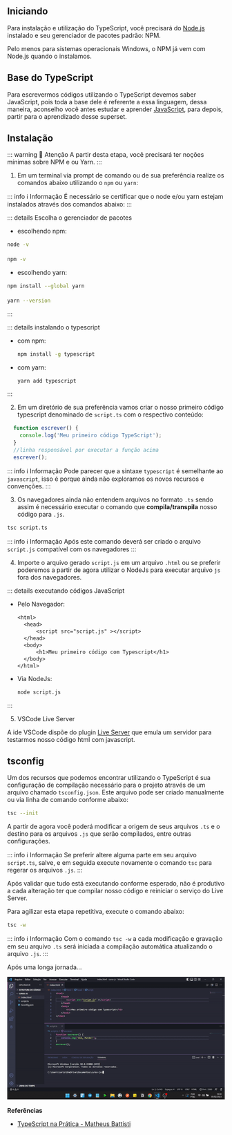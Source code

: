 ## Iniciando 
Para instalação e utilização do TypeScript, você precisará do [Node.js](https://nodejs.org/en/download/) instalado e seu gerenciador de pacotes padrão: NPM.

Pelo menos para sistemas operacionais Windows, o NPM já vem com Node.js quando o instalamos.

## Base do TypeScript
Para escrevermos códigos utilizando o TypeScript devemos saber JavaScript, pois toda a base dele é referente a essa linguagem, dessa maneira, aconselho você antes estudar e aprender [JavaScript](/topicos/linguagens/javascript/sobre.html), para depois, partir para o aprendizado desse superset.

## Instalação

::: warning :bell: Atenção
A partir desta etapa, você precisará ter noções mínimas sobre NPM e ou Yarn.
:::

1. Em um terminal via prompt de comando ou de sua preferência realize os comandos abaixo utilizando o `npm` ou `yarn`:

::: info :information_source: Informação
É necessário se certificar que o node e/ou yarn estejam instalados através dos comandos abaixo:
:::

::: details Escolha o gerenciador de pacotes
- escolhendo npm:
```sh
node -v

npm -v
```
- escolhendo yarn:
```sh
npm install --global yarn

yarn --version
```
::: 


::: details instalando o typescript

- com npm:

  ```sh
  npm install -g typescript
  ```
- com yarn:
  ```sh
  yarn add typescript 
  ```
:::

2. Em um diretório de sua preferência vamos criar o nosso primeiro código typescript denominado de `script.ts` com o respectivo conteúdo:
```js
  function escrever() {
    console.log('Meu primeiro código TypeScript');
  }
  //linha responsável por executar a função acima
  escrever();
```

::: info :information_source: Informação
Pode parecer que a sintaxe `typescript` é semelhante ao `javascript`, isso é porque ainda não exploramos os novos recursos e convenções.
:::

3. Os navegadores ainda não entendem arquivos no formato `.ts` sendo assim é necessário executar o comando que **compila/transpila** nosso código para `.js`.
  ```sh
  tsc script.ts
  ```

::: info :information_source: Informação
 Após este comando deverá ser criado o arquivo `script.js` compatível com os navegadores
:::

4. Importe o arquivo gerado `script.js` em um arquivo `.html` ou se preferir poderemos a partir de agora utilizar o NodeJs para executar arquivo `js` fora dos navegadores.

::: details executando códigos JavaScript

- Pelo Navegador:

  ```html{3}
  <html> 
    <head>
        <script src="script.js" ></script>
    </head> 
    <body>
        <h1>Meu primeiro código com Typescript</h1>
    </body> 
  </html>
  ```
- Via NodeJs:
  ```sh
  node script.js 
  ```
:::

5. VSCode Live Server

A ide VSCode dispõe do plugin [Live Server](/topicos/linguagens/javascript/setup.html#aumente-sua-produtividade) que emula um servidor para testarmos nosso código html com javascript.

## tsconfig

Um dos recursos que podemos encontrar utilizando o TypeScript é sua configuração de compilação necessário para o projeto através de um arquivo chamado `tsconfig.json`.
Este arquivo pode ser criado manualmente ou via linha de comando conforme abaixo:

```sh
tsc --init
```

A partir de agora você poderá modificar a origem de seus arquivos `.ts` e o destino para os arquivos `.js` que serão compilados, entre outras configurações.

::: info :information_source: Informação
Se preferir altere alguma parte em seu arquivo `script.ts`, salve, e em seguida execute novamente o comando `tsc` para regerar os arquivos `.js`.
:::

Após validar que tudo está executando conforme esperado, não é produtivo a cada alteração ter que compilar nosso código e reiniciar o serviço do Live Server.

Para agilizar esta etapa repetitiva, execute o comando abaixo:

```sh
tsc -w
```
::: info :information_source: Informação
Com o comando `tsc -w` a cada modificação e gravação em seu arquivo `.ts` será iniciada a compilação automática atualizando o arquivo `.js`.
:::

Após uma longa jornada...

![](../../../assets/img/linguagens/typescript/setup/setup-3.gif)

**Referências**

* [TypeScript na Prática - Matheus Battisti](https://www.youtube.com/watch?v=lCemyQeSCV8)